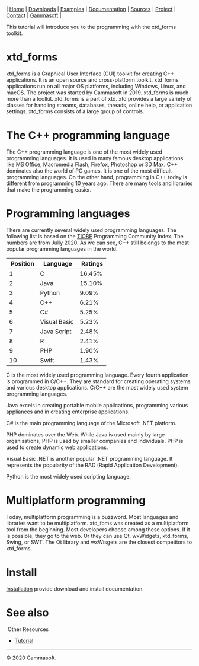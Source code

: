 | [Home](home.md) | [Downloads](downloads.md) | [Examples](examples.md) | [Documentation](documentation.md) | [Sources](https://github.com/gammasoft71/xtd_forms) | [Project](https://sourceforge.net/projects/formspro/) | [Contact](contact.md) | [Gammasoft](https://gammasoft71.wixsite.com/gammasoft) |

This tutorial will introduce you to the programming with the xtd_forms toolkit.

# xtd_forms

xtd_forms is a Graphical User Interface (GUI) toolkit for creating C++ applications. It is an open source and cross-platform toolkit. xtd_forms applications run on all major OS platforms, including Windows, Linux, and macOS. The project was started by Gammasoft in 2019. xtd_forms is much more than a toolkit. xtd_forms is a part of xtd. xtd provides a large variety of classes for handling streams, databases, threads, online help, or application settings. xtd_forms consists of a large group of controls.

# The C++ programming language

The C++ programming language is one of the most widely used programming languages. It is used in many famous desktop applications like MS Office, Macromedia Flash, Firefox, Photoshop or 3D Max. C++ dominates also the world of PC games. It is one of the most difficult programming languages. On the other hand, programming in C++ today is different from programming 10 years ago. There are many tools and libraries that make the programming easier.

# Programming languages

There are currently several widely used programming languages. The following list is based on the [TIOBE](https://www.tiobe.com/tiobe-index) Programming Community Index. The numbers are from Jully 2020. As we can see, C++ still belongs to the most popular programming languages in the world.

| Position | Language     | Ratings |
|----------|--------------|---------|
| 1        | C            | 16.45%  |
| 2        | Java         | 15.10%  |
| 3        | Python       |  9.09%  |
| 4        | C++          |  6.21%  |
| 5        | C#           |  5.25%  |
| 6        | Visual Basic |  5.23%  |
| 7        | Java Script  |  2.48%  |
| 8        | R            |  2.41%  |
| 9        | PHP          |  1.90%  |
| 10       | Swift        |  1.43%  |

C is the most widely used programming language. Every fourth application is programmed in C/C++. They are standard for creating operating systems and various desktop applications. C/C++ are the most widely used system programming languages.

Java excels in creating portable mobile applications, programming various appliances and in creating enterprise applications. 

C# is the main programming language of the Microsoft .NET platform.

PHP dominates over the Web. While Java is used mainly by large organisations, PHP is used by smaller companies and individuals. PHP is used to create dynamic web applications.

Visual Basic .NET is another popular .NET programming language. It represents the popularity of the RAD (Rapid Application Development).

Python is the most widely used scripting language.

# Multiplatform programming

Today, multiplatform programming is a buzzword. Most languages and libraries want to be multiplatform. xtd_foms was created as a multiplatform tool from the beginning. Most developers choose among these options. If it is possible, they go to the web. Or they can use Qt, wxWidgets, xtd_forms, Swing, or SWT. The Qt library and wxWisgets are the closest competitors to xtd_forms.

# Install

[Installation](downloads.md) provide download and install documentation.

# See also
​
Other Resources

* [Tutorial](tutorial.md)

______________________________________________________________________________________________

© 2020 Gammasoft.
